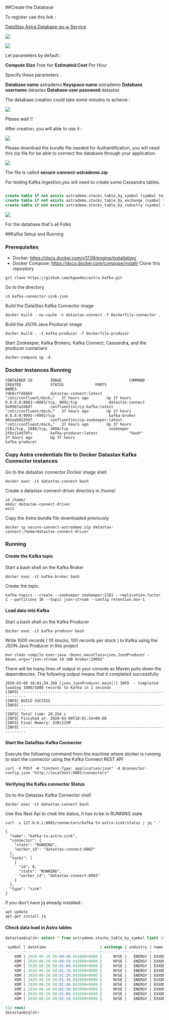 
##Create the Database

To register use this link :

[DataStax Astra Database-as-a-Service](https://astra.datastax.com/register)



![](https://raw.githubusercontent.com/bguedes/static/master/astraRegister.png)



![](https://raw.githubusercontent.com/bguedes/static/master/astraCreateDatabaseStep1.png)

Let parameters by default :

**Compute Size**
	Free tier
**Estimated Cost**
	Per Hour

Specify these parameters :

**Database name**			astrademo
**Keyspace name**			astrademo
**Database username**		datastax
**Database user password**	datastax


The database creation could take some minutes to acheive :

![](https://raw.githubusercontent.com/bguedes/static/master/astraCreateDatabaseProcessing.png)

Please wait !!

After creation, you will able to use it :

![](https://raw.githubusercontent.com/bguedes/static/master/astraDatabaseCreated.png)

Please download the bundle file needed for Authentification, you will need this zip file for be able to connect the database through your application.

![](https://raw.githubusercontent.com/bguedes/static/master/astraDatabaseBundleAuthenticationFile.png)

The file is called **secure-connect-astrademo.zip**

For testing Kafka ingestion,you will need to create some Cassandra tables.

```sql

create table if not exists astrademo.stocks_table_by_symbol (symbol text, datetime timestamp, exchange text, industry text, name text, value double, PRIMARY KEY (symbol, datetime));
create table if not exists astrademo.stocks_table_by_exchange (symbol text, datetime timestamp, exchange text, industry text, name text, value double, PRIMARY KEY (exchange, datetime));
create table if not exists astrademo.stocks_table_by_industry (symbol text, datetime timestamp, exchange text, industry text, name text, value double, PRIMARY KEY (industry, datetime));

```

![](https://raw.githubusercontent.com/bguedes/static/master/astraCreateTablesForKafkaTest.png)

For the database that's all Folks

##Kafka Setup and Running

### Prerequisites
- Docker: https://docs.docker.com/v17.09/engine/installation/
- Docker Compose: https://docs.docker.com/compose/install/
Clone this repository
```
git clone https://github.com/bguedes/astra.kafka.git
```

Go to the directory
```
cd kafka-connector-sink-json
```

Build the DataStax Kafka Connector image
```
docker build --no-cache -t datastax-connect -f Dockerfile-connector .
```

Build the JSON Java Producer image
```
docker build . -t kafka-producer -f Dockerfile-producer
```

Start Zookeeper, Kafka Brokers, Kafka Connect, Cassandra, and the producer containers
```
docker-compose up -d
```

### Docker instances Running

```
CONTAINER ID        IMAGE                              COMMAND                  CREATED             STATUS              PORTS                                         NAMES
7db0cffddbb9        datastax-connect:latest            "/etc/confluent/dock…"   37 hours ago        Up 37 hours         0.0.0.0:8083->8083/tcp, 9092/tcp              datastax-connect
9a9967a2d8d7        confluentinc/cp-kafka:latest       "/etc/confluent/dock…"   37 hours ago        Up 37 hours         0.0.0.0:9092->9092/tcp                        kafka-broker
d91eeb822b97        confluentinc/cp-zookeeper:latest   "/etc/confluent/dock…"   37 hours ago        Up 37 hours         2181/tcp, 2888/tcp, 3888/tcp                  zookeeper
2f0c114d78fc        kafka-producer:latest              "bash"                   37 hours ago        Up 37 hours                                                       kafka-producer
```

### Copy Astra credentials file to Docker Datastax Kafka Connector instances

Go to the datastax connector Docker image shell

```
docker exec -it datastax-connect bash
```

Create a datastax-connect-driver directory in /home/

```
cd /home/
mkdir datastax-connect-driver
exit
```

Copy the Astra bundle file downloaded previously

```
docker cp secure-connect-astrademo.zip datastax-connect:/home/datastax-connect-driver
```

### Running

#### Create the Kafka topic
Start a bash shell on the Kafka Broker
```
docker exec -it kafka-broker bash
```
Create the topic
```
kafka-topics --create --zookeeper zookeeper:2181 --replication-factor 1 --partitions 10 --topic json-stream --config retention.ms=-1
```

#### Load data into Kafka
Start a bash shell on the Kafka Producer
```
docker exec -it kafka-producer bash
```
Write 1000 records ( 10 stocks, 100 records per stock ) to Kafka using the JSON Java Producer in this project
```
mvn clean compile exec:java -Dexec.mainClass=json.JsonProducer -Dexec.args="json-stream 10 100 broker:29092"
```
There will be many lines of output in your console as Maven pulls down the dependencies. The following output means that it completed successfully
```
2020-03-09 18:01:34.268 [json.JsonProducer.main()] INFO  - Completed loading 1000/1000 records to Kafka in 1 seconds
[INFO] ------------------------------------------------------------------------
[INFO] BUILD SUCCESS
[INFO] ------------------------------------------------------------------------
[INFO] Total time: 20.254 s
[INFO] Finished at: 2020-03-09T18:01:34+00:00
[INFO] Final Memory: 31M/215M
[INFO] ------------------------------------------------------------------------
```

#### Start the DataStax Kafka Connector
Execute the following command from the machine where docker is running to start the connector using the Kafka Connect REST API
```
curl -X POST -H "Content-Type: application/json" -d @connector-config.json "http://localhost:8083/connectors"
```

#### Verifying the Kafka connector Status

Go to the Datastax Kafka Connector shell

```
docker exec -it datastax-connect bash
```

Use this Rest Api to chek the status, it has to be in RUNNING state

```
curl -s 127.0.0.1:8083/connectors/kafka-to-astra-sink/status | jq '.'

{
  "name": "kafka-to-astra-sink",
  "connector": {
    "state": "RUNNING",
    "worker_id": "datastax-connect:8083"
  },
  "tasks": [
    {
      "id": 0,
      "state": "RUNNING",
      "worker_id": "datastax-connect:8083"
    }
  ],
  "type": "sink"
}
```

if you don't have jq already installed :

```
apt update
apt-get install jq
```

#### Check data load in Astra tables

```sql
datastax@cqlsh> select * from astrademo.stocks_table_by_symbol limit 10;

 symbol | datetime                        | exchange | industry | name        | value
--------+---------------------------------+----------+----------+-------------+----------
    XOM | 2020-06-20 09:00:40.042000+0000 |     NYSE |   ENERGY | EXXON MOBIL | 80.20207
    XOM | 2020-06-20 09:00:50.042000+0000 |     NYSE |   ENERGY | EXXON MOBIL | 79.53933
    XOM | 2020-06-20 09:01:00.042000+0000 |     NYSE |   ENERGY | EXXON MOBIL | 79.94806
    XOM | 2020-06-20 09:01:10.042000+0000 |     NYSE |   ENERGY | EXXON MOBIL | 79.21969
    XOM | 2020-06-20 09:01:20.042000+0000 |     NYSE |   ENERGY | EXXON MOBIL | 79.24684
    XOM | 2020-06-20 09:01:30.042000+0000 |     NYSE |   ENERGY | EXXON MOBIL | 79.74106
    XOM | 2020-06-20 09:01:40.042000+0000 |     NYSE |   ENERGY | EXXON MOBIL | 80.46026
    XOM | 2020-06-20 09:01:50.042000+0000 |     NYSE |   ENERGY | EXXON MOBIL | 79.96613
    XOM | 2020-06-20 09:02:00.042000+0000 |     NYSE |   ENERGY | EXXON MOBIL | 79.57981
    XOM | 2020-06-20 09:02:10.042000+0000 |     NYSE |   ENERGY | EXXON MOBIL | 80.22131

(10 rows)
datastax@cqlsh>
```
